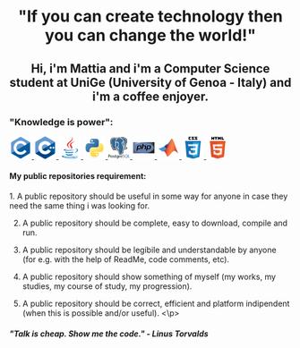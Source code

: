 <h1 align="center">"If you can create technology then you can change the world!"</h1>
<h2 align="center">Hi, i'm Mattia and i'm a Computer Science student at UniGe (University of Genoa - Italy) and i'm a coffee enjoyer.</h2>

<h3 align="left">"Knowledge is power":</h3>
<p align="left"> 
  <a href="#" target="_blank" rel="noreferrer"> <img src="https://raw.githubusercontent.com/devicons/devicon/master/icons/c/c-original.svg" alt="c" width="40" height="40"/> </a> 
  <a href="#" target="_blank" rel="noreferrer"> <img src="https://raw.githubusercontent.com/devicons/devicon/master/icons/cplusplus/cplusplus-original.svg" alt="cplusplus" width="40" height="40"/> </a> 
  <a href="#" target="_blank" rel="noreferrer"> <img src="https://raw.githubusercontent.com/devicons/devicon/master/icons/java/java-original.svg" alt="java" width="40" height="40"/> </a> 
  <a href="#" target="_blank" rel="noreferrer"> <img src="https://raw.githubusercontent.com/devicons/devicon/master/icons/python/python-original.svg" alt="python" width="40" height="40"/> </a> 
  <a href="#" target="_blank" rel="noreferrer"> <img src="https://raw.githubusercontent.com/devicons/devicon/master/icons/postgresql/postgresql-original-wordmark.svg" alt="postgresql" width="40" height="40"/> </a>
  <a href="#" target="_blank" rel="noreferrer"> <img src="https://raw.githubusercontent.com/devicons/devicon/master/icons/php/php-original.svg" alt="php" width="40" height="40"/> </a> 
  <a href="#" target="_blank" rel="noreferrer"> <img src="https://raw.githubusercontent.com/devicons/devicon/master/icons/matlab/matlab-original.svg" alt="matlab" width="40" height="40"/> </a> 
  <a href="#" target="_blank" rel="noreferrer"> <img src="https://raw.githubusercontent.com/devicons/devicon/master/icons/css3/css3-original-wordmark.svg" alt="css3" width="40" height="40"/> </a> 
  <a href="#" target="_blank" rel="noreferrer"> <img src="https://raw.githubusercontent.com/devicons/devicon/master/icons/html5/html5-original-wordmark.svg" alt="html5" width="40" height="40"/> </a> 
</p>
<h4 align="left">My public repositories requirement:</h4>
<p align="left">
1. A public repository should be useful in some way for anyone in case they need the same thing i was looking for.
  
2. A public repository should be complete, easy to download, compile and run.
  
3. A public repository should be legibile and understandable by anyone (for e.g. with the help of ReadMe, code comments, etc).
  
4. A public repository should show something of myself (my works, my studies, my course of study, my progression).
  
5. A public repository should be correct, efficient and platform indipendent (when this is possible and/or useful).
<\p>
  
<h5 align="left">"Talk is cheap. Show me the code." - Linus Torvalds</h5>
